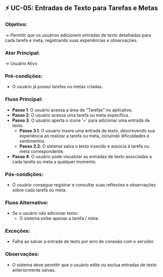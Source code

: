 ## ⚡ **UC-05**: Entradas de Texto para Tarefas e Metas
### Objetivo: 
→ Permitir que os usuários adicionem entradas de texto detalhadas para cada tarefa e meta, registrando suas experiências e observações.

### Ator Principal:
→ Usuário Ativo

### Pré-condições:
- O usuário já possui tarefas ou metas criadas.

### Fluxo Principal:
- **Passo 1**: O usuário acessa a área de “Tarefas” no aplicativo.
- **Passo 2**: O usuário acessa uma tarefa ou meta específica.
- **Passo 3**: O usuário aperta o ícone '+' para adicionar uma entrada de texto.
    - **Passo 3.1**: O usuário insere uma entrada de texto, descrevendo sua experiência ao realizar a tarefa ou meta, incluindo dificuldades e sentimentos.
    - **Passo 3.2**: O sistema salva o texto inserido e associa à tarefa ou meta correspondente.
- **Passo 4**: O usuário pode visualizar as entradas de texto associadas a cada tarefa ou meta a qualquer momento.

### Pós-condições:
- O usuário consegue registrar e consultar suas reflexões e observações sobre cada tarefa ou meta.

### Fluxo Alternativo:
- Se o usuário não adicionar texto:
    - O sistema exibe apenas a tarefa / meta.

### Exceções:
- Falha ao  salvar a entrada de texto por erro de conexão com o servidor.

### Observações:
- O sistema deve permitir que o usuário edite ou exclua entradas de texto anteriormente salvas.
